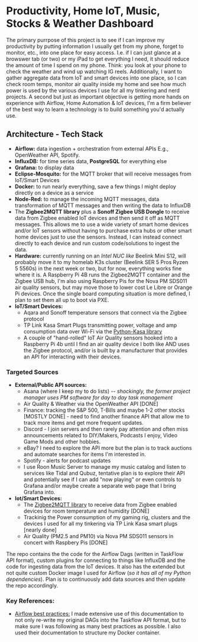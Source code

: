 # Productivity, Home IoT, Music, Stocks & Weather Dashboard

The primary purrpose of this project is to see if I can improve my productivity by putting information I usually get from my phone, forget to monitor, etc., into one place for easy access. I.e. if I can just glance at a browswer tab (or two) or my iPad to get everything I need, it should reduce the amount of time I spend on my phone. Think: you  look at your phone to check the weather and wind up watching IG reels. Additionally, I want to gather aggregate data from IoT and smart devices into one place, so I can check room temps, monitor air quality inside my home and see how much power is used by the various devices I use for all my tinkering and nerd projects. A second but just as important objective is getting more hands on experience with Airflow, Home Automation & IoT devices, I'm a firm believer of the best way to learn a technology is to build something you'd actually use. 

## Architecture - Tech Stack

* **Airflow:** data ingestion + orchestration from external APIs E.g., OpenWeather API, Spotify. 
* **InfluxDB:** for time series data, **PostgreSQL** for everything else 
* **Grafana:** to display data
* **Eclipse-Mosquito:** for the MQTT broker that will receive messages from IoT/Smart Devices 
* **Docker:** to run nearly everything, save a few things I might deploy directly on a device as a service
* **Node-Red:** to manage the incoming MQTT messages, data transformation of MQTT messages and then writing the data to InfluxDB 
* The **Zigbee2MQTT library** plus a **Sonoff Zigbee USB Dongle** to receive data from Zigbee enabled IoT devices and then send it off as MQTT messages. This allows me to use a wide variety of smart home devices and/or IoT sensors without having to purchase extra hubs or other smart home devices just to use the sensors. Instead, I can instead connect directly to each device and run custom code/solutions to ingest the data. 
* **Hardware:** currently running on an *Intel NUC like* Beelink Mini S12, will probably move it to my homelab K3s cluster (Beelink SER 5 Pros Ryzen 5 5560s) in the next week or two, but for now, everything works fine where it is. A Raspberry Pi 4B runs the Zigbee2MQTT container and the Zigbee USB hub, I'm also using Raspberry Pis for the Nova PM SDS011 air quality sensors, but may move those to lower cost Le Libre or Orange Pi devices. Once the single board computing situation is more defined, I plan to set them all up to boot via PXE. 
* **IoT/Smart Devices:** 
    * Aqara and Sonoff temperature sensors that connect via the Zigbee protocol
    * TP Link Kasa Smart Plugs transmitting power, voltage and amp consumption data over Wi-Fi via the [Python-Kasa library](https://python-kasa.readthedocs.io/en/latest/index.html) 
    * A couple of "hand-rolled" IoT Air Quality sensors hooked into a Raspberry Pi 4b until I find an air quality device I both like AND uses the Zigbee protocol, and/or is built by a manufacturer that provides an API for interacting with their devices. 


### Targeted Sources
* **External/Public API sources:** 
    * Asana (where I keep my to do lists) -- *shockingly, the former project manager uses PM software for day to day task management*
    * Air Quality & Weather via the OpenWeather API [DONE]
    * Finance: tracking the S&P 500, T-Bills and maybe 1-2 other stocks [MOSTLY DONE] - need to find another finance API that allow me to track more items and get more frequent updates. 
    * Discord - I join servers and then rarely pay attention and often miss announcements related to DIY/Makers, Podcasts I enjoy, Video Game Mods and other hobbies. 
    * eBay? I need to explore the API more but the plan is to track auctions and automate searches for items I'm interested in. 
    * Spotify - alerts for podcast updates 
    * I use Roon Music Server to manage my music catalog and listen to services like Tidal and Qubuz, tentative plan is to explore their API and potentially see if I can add "now playing" or even controls to Grafana and/or maybe create a separate web page that I bring Grafana into. 
* **Iot/Smart Devices:**
    * The [Zigbee2MQTT library](https://www.zigbee2mqtt.io/guide/getting-started/) to receive data from Zigbee enabled devices for room temperature and humidity [DONE]
    * Trackinig the Power consumption of my gaming rig, clusters and the devices I used for all my tinkering via TP Link Kasa smart plugs [nearly done]
    * Air Quality (PM2.5 and PM10) via Nova PM SDS011 sensors in concert with Raspbery Pis [DONE]

The repo contains the the code for the Airflow Dags (written in TaskFlow API format), custom plugins for connecting to things like InfluxDB and the code for ingesting data from the IoT devices. It also has the extended but not quite custom Docker image I used for Airflow (*so it has all of my Python dependencies*). Plan is to continuously add data sources and then update the repo accordingly. 

### Key References: 
* [Airflow best practices:](https://airflow.apache.org/docs/apache-airflow/stable/best-practices.html) I made extensive use of this documentation to not only re-write my original DAGs into the Taskflow API format, but to make sure I was following as many best practices as possible. I also used their documentation to structure my Docker container. 